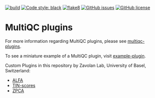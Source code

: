 [![build](https://github.com/zavolanlab/multiqc-plugins/workflows/Build%20MultiQC/badge.svg)](https://github.com/zavolanlab/multiqc-plugins/actions?query=workflow%3Abuild)
[![Code style: black](https://img.shields.io/badge/code%20style-black-000000.svg)](https://github.com/psf/black)
[![flake8](https://github.com/zavolanlab/multiqc-plugins/workflows/Lint%20Tests/badge.svg?branch=dev)](https://github.com/zavolanlab/multiqc-plugins/actions?query=workflow%3Aflake8)
[![GitHub issues](https://img.shields.io/github/issues/zavolanlab/multiqc-plugins?style=flat)](https://github.com/zavolanlab/multiqc-plugins/issues)
[![GitHub license](https://img.shields.io/github/license/zavolanlab/multiqc-plugins?style=flat)](https://github.com/zavolanlab/multiqc-plugins/blob/dev/LICENSE)

# MultiQC plugins

For more information regarding MultiQC plugins, please see [multiqc-plugins].

To see a miniature example of a MultiQC plugin, visit [example-plugin].

Custom Plugins in this repository by Zavolan Lab, University of Basel, Switzerland:
- [ALFA]
- [TIN-scores]
- [ZPCA]

[multiqc-plugins]: https://multiqc.info/docs/#multiqc-plugins
[example-plugin]: https://github.com/MultiQC/example-plugin
[ALFA]: https://github.com/biocompibens/ALFA
[TIN-scores]: https://github.com/zavolanlab/tin-score-calculation
[ZPCA]: https://github.com/zavolanlab/zpca
